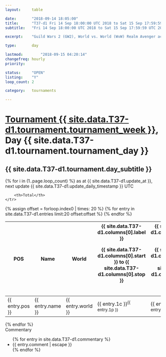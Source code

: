 ```yaml
---
layout: 	table

date: 		"2018-09-14 18:05:00"
title: 		"T37-d1 Fri 14 Sep 18:00:00 UTC 2018 to Sat 15 Sep 17:59:59 UTC 2018"
subtitle: 	"Fri 14 Sep 18:00:00 UTC 2018 to Sat 15 Sep 17:59:59 UTC 2018"

excerpt:    "Guild Wars 2 (GW2), World vs. World (WvW) Realm Avenger achivement Tournament. \"Every Kill Counts\""

type:       day

lastmod: 		"2018-09-15 04:20:14"
changefreq: hourly
priority:   

status:     "OPEN"
listing:    "Y"
loop_count: 2

category: 	tournaments

---
```

<div class="table_header">
    <h1><a href="{{ site.data.T37-d1.tournament.week_url }}">Tournament {{ site.data.T37-d1.tournament.tournament_week }}</a>, Day {{ site.data.T37-d1.tournament.tournament_day }}</h1>
    <h2>{{ site.data.T37-d1.tournament.day_subtitle }}</h2> 
</div>

{% for i in (1..page.loop_count) %}
<span class="table_nextupdate">as at {{ site.data.T37-d1.update_at }}, next update {{ site.data.T37-d1.update_daily_timestamp }} UTC</span> 
<table class="day_table">
  <colgroup>
    <col style="width:18px">
    <col style="width:55px">
    <col style="width:55px">
    <col style="width:12px">
    <col style="width:12px">
    <col style="width:12px">
    <col style="width:12px">
    <col style="width:12px">
    <col style="width:12px">
    <col style="width:12px">
    <col style="width:12px">
    <col style="width:12px">
    <col style="width:12px">
    <col style="width:12px">
    <col style="width:12px">
    <col style="width:12px">
    <col style="width:12px">
    <col style="width:12px">
    <col style="width:12px">
    <col style="width:12px">
    <col style="width:12px">
    <col style="width:12px">
    <col style="width:12px">
    <col style="width:12px">
    <col style="width:12px">
    <col style="width:12px">
    <col style="width:12px">
    <col style="width:18px">
  </colgroup>  
  <thead>
    <tr>
        <th>POS</th>
        <th class="AlignLeft">Name</th>
        <th class="AlignLeft">World</th>

<th><div class="label">{{ site.data.T37-d1.columns[0].label }}<p class="onhover">{{ site.data.T37-d1.columns[0].start }} to {{ site.data.T37-d1.columns[0].stop }}</p></div>​</th>
<th><div class="label">{{ site.data.T37-d1.columns[1].label }}<p class="onhover">{{ site.data.T37-d1.columns[1].start }} to {{ site.data.T37-d1.columns[1].stop }}</p></div>​</th>
<th><div class="label">{{ site.data.T37-d1.columns[2].label }}<p class="onhover">{{ site.data.T37-d1.columns[2].start }} to {{ site.data.T37-d1.columns[2].stop }}</p></div>​</th>
<th><div class="label">{{ site.data.T37-d1.columns[3].label }}<p class="onhover">{{ site.data.T37-d1.columns[3].start }} to {{ site.data.T37-d1.columns[3].stop }}</p></div>​</th>
<th><div class="label">{{ site.data.T37-d1.columns[4].label }}<p class="onhover">{{ site.data.T37-d1.columns[4].start }} to {{ site.data.T37-d1.columns[4].stop }}</p></div>​</th>
<th><div class="label">{{ site.data.T37-d1.columns[5].label }}<p class="onhover">{{ site.data.T37-d1.columns[5].start }} to {{ site.data.T37-d1.columns[5].stop }}</p></div>​</th>
<th><div class="label">{{ site.data.T37-d1.columns[6].label }}<p class="onhover">{{ site.data.T37-d1.columns[6].start }} to {{ site.data.T37-d1.columns[6].stop }}</p></div>​</th>
<th><div class="label">{{ site.data.T37-d1.columns[7].label }}<p class="onhover">{{ site.data.T37-d1.columns[7].start }} to {{ site.data.T37-d1.columns[7].stop }}</p></div>​</th>
<th><div class="label">{{ site.data.T37-d1.columns[8].label }}<p class="onhover">{{ site.data.T37-d1.columns[8].start }} to {{ site.data.T37-d1.columns[8].stop }}</p></div>​</th>
<th><div class="label">{{ site.data.T37-d1.columns[9].label }}<p class="onhover">{{ site.data.T37-d1.columns[9].start }} to {{ site.data.T37-d1.columns[9].stop }}</p></div>​</th>
<th><div class="label">{{ site.data.T37-d1.columns[10].label }}<p class="onhover">{{ site.data.T37-d1.columns[10].start }} to {{ site.data.T37-d1.columns[10].stop }}</p></div>​</th>

<th><div class="label">{{ site.data.T37-d1.columns[11].label }}<p class="onhover">{{ site.data.T37-d1.columns[11].start }} to {{ site.data.T37-d1.columns[11].stop }}</p></div>​</th>
<th><div class="label">{{ site.data.T37-d1.columns[12].label }}<p class="onhover">{{ site.data.T37-d1.columns[12].start }} to {{ site.data.T37-d1.columns[12].stop }}</p></div>​</th>
<th><div class="label">{{ site.data.T37-d1.columns[13].label }}<p class="onhover">{{ site.data.T37-d1.columns[13].start }} to {{ site.data.T37-d1.columns[13].stop }}</p></div>​</th>
<th><div class="label">{{ site.data.T37-d1.columns[14].label }}<p class="onhover">{{ site.data.T37-d1.columns[14].start }} to {{ site.data.T37-d1.columns[14].stop }}</p></div>​</th>
<th><div class="label">{{ site.data.T37-d1.columns[15].label }}<p class="onhover">{{ site.data.T37-d1.columns[15].start }} to {{ site.data.T37-d1.columns[15].stop }}</p></div>​</th>
<th><div class="label">{{ site.data.T37-d1.columns[16].label }}<p class="onhover">{{ site.data.T37-d1.columns[16].start }} to {{ site.data.T37-d1.columns[16].stop }}</p></div>​</th>
<th><div class="label">{{ site.data.T37-d1.columns[17].label }}<p class="onhover">{{ site.data.T37-d1.columns[17].start }} to {{ site.data.T37-d1.columns[17].stop }}</p></div>​</th>
<th><div class="label">{{ site.data.T37-d1.columns[18].label }}<p class="onhover">{{ site.data.T37-d1.columns[18].start }} to {{ site.data.T37-d1.columns[18].stop }}</p></div>​</th>
<th><div class="label">{{ site.data.T37-d1.columns[19].label }}<p class="onhover">{{ site.data.T37-d1.columns[19].start }} to {{ site.data.T37-d1.columns[19].stop }}</p></div>​</th>
<th><div class="label">{{ site.data.T37-d1.columns[20].label }}<p class="onhover">{{ site.data.T37-d1.columns[20].start }} to {{ site.data.T37-d1.columns[20].stop }}</p></div>​</th>

<th><div class="label">{{ site.data.T37-d1.columns[21].label }}<p class="onhover">{{ site.data.T37-d1.columns[21].start }} to {{ site.data.T37-d1.columns[21].stop }}</p></div>​</th>
<th><div class="label">{{ site.data.T37-d1.columns[22].label }}<p class="onhover">{{ site.data.T37-d1.columns[22].start }} to {{ site.data.T37-d1.columns[22].stop }}</p></div>​</th>
<th><div class="label">{{ site.data.T37-d1.columns[23].label }}<p class="onhover">{{ site.data.T37-d1.columns[23].start }} to {{ site.data.T37-d1.columns[23].stop }}</p></div>​</th>

        <th>Total</th>
    </tr>
  </thead>
  {% assign offset = forloop.index0 | times: 20 %}
<tbody>
{% for entry in site.data.T37-d1.entries limit:20 offset:offset %}
  <tr>
    <td class="pl{{ entry.pos }}">{{ entry.pos }}</td>
    <td class="AlignLeft">{{ entry.name }}</td>
    <td class="AlignLeft">{{ entry.world }}</td>
    <td class="pl{{ entry.1p }}">{{ entry.1c }}<sup>{{ entry.1p }}</sup></td>
    <td class="pl{{ entry.2p }}">{{ entry.2c }}<sup>{{ entry.2p }}</sup></td>
    <td class="pl{{ entry.3p }}">{{ entry.3c }}<sup>{{ entry.3p }}</sup></td>
    <td class="pl{{ entry.4p }}">{{ entry.4c }}<sup>{{ entry.4p }}</sup></td>
    <td class="pl{{ entry.5p }}">{{ entry.5c }}<sup>{{ entry.5p }}</sup></td>
    <td class="pl{{ entry.6p }}">{{ entry.6c }}<sup>{{ entry.6p }}</sup></td>
    <td class="pl{{ entry.7p }}">{{ entry.7c }}<sup>{{ entry.7p }}</sup></td>
    <td class="pl{{ entry.8p }}">{{ entry.8c }}<sup>{{ entry.8p }}</sup></td>
    <td class="pl{{ entry.9p }}">{{ entry.9c }}<sup>{{ entry.9p }}</sup></td>
    <td class="pl{{ entry.10p }}">{{ entry.10c }}<sup>{{ entry.10p }}</sup></td>
    <td class="pl{{ entry.11p }}">{{ entry.11c }}<sup>{{ entry.11p }}</sup></td>
    <td class="pl{{ entry.12p }}">{{ entry.12c }}<sup>{{ entry.12p }}</sup></td>
    <td class="pl{{ entry.13p }}">{{ entry.13c }}<sup>{{ entry.13p }}</sup></td>
    <td class="pl{{ entry.14p }}">{{ entry.14c }}<sup>{{ entry.14p }}</sup></td>
    <td class="pl{{ entry.15p }}">{{ entry.15c }}<sup>{{ entry.15p }}</sup></td>
    <td class="pl{{ entry.16p }}">{{ entry.16c }}<sup>{{ entry.16p }}</sup></td>
    <td class="pl{{ entry.17p }}">{{ entry.17c }}<sup>{{ entry.17p }}</sup></td>
    <td class="pl{{ entry.18p }}">{{ entry.18c }}<sup>{{ entry.18p }}</sup></td>
    <td class="pl{{ entry.19p }}">{{ entry.19c }}<sup>{{ entry.19p }}</sup></td>
    <td class="pl{{ entry.20p }}">{{ entry.20c }}<sup>{{ entry.20p }}</sup></td>
    <td class="pl{{ entry.21p }}">{{ entry.21c }}<sup>{{ entry.21p }}</sup></td>
    <td class="pl{{ entry.22p }}">{{ entry.22c }}<sup>{{ entry.22p }}</sup></td>
    <td class="pl{{ entry.23p }}">{{ entry.23c }}<sup>{{ entry.23p }}</sup></td>
    <td class="pl{{ entry.24p }}">{{ entry.24c }}<sup>{{ entry.24p }}</sup></td>
    <td>{{ entry.total }}</td>
  </tr>
{% endfor %}  
</tbody>
</table>
<div class="leaderboard"></div>
{% endfor %}

<div class="commentary">
  <span class="commentary_title">Commentary</span>
  <ul>
    {% for entry in site.data.T37-d1.commentary %}
    <li class="commentary_list">{{ entry.comment | escape }}</li>
    {% endfor %}
  </ul>
</div>



